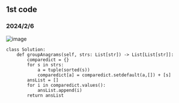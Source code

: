 ## 1st code
### 2024/2/6

![image](https://github.com/PhoenixCHW/My_leetcode/assets/39382795/8f567825-44d8-46d6-b030-4fb1fa0f4254)

```python3
class Solution:
    def groupAnagrams(self, strs: List[str]) -> List[List[str]]:
        comparedict = {}
        for s in strs:
            a = tuple(sorted(s))
            comparedict[a] = comparedict.setdefault(a,[]) + [s]
        ansList = []
        for i in comparedict.values():
            ansList.append(i)
        return ansList    
        
```
